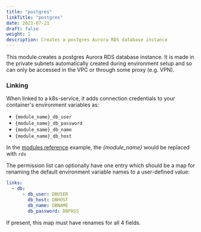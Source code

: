 ```yaml
---
title: "postgres"
linkTitle: "postgres"
date: 2021-07-21
draft: false
weight: 1
description: Creates a postgres Aurora RDS database instance
---
```


This module creates a postgres Aurora RDS database instance. It is made in the
private subnets automatically created during environment setup and so can only be accessed in the
VPC or through some proxy (e.g. VPN).

### Linking

When linked to a k8s-service, it adds connection credentials to your container's environment variables as:

- `{module_name}_db_user`
- `{module_name}_db_password`
- `{module_name}_db_name`
- `{module_name}_db_host`

In the [modules reference](/reference) example, the _{module_name}_ would be replaced with `rds`

The permission list can optionally have one entry which should be a map for renaming the default environment variable
names to a user-defined value:

```yaml
links:
  - db:
      - db_user: DBUSER
        db_host: DBHOST
        db_name: DBNAME
        db_password: DBPASS
```

If present, this map must have renames for all 4 fields.
